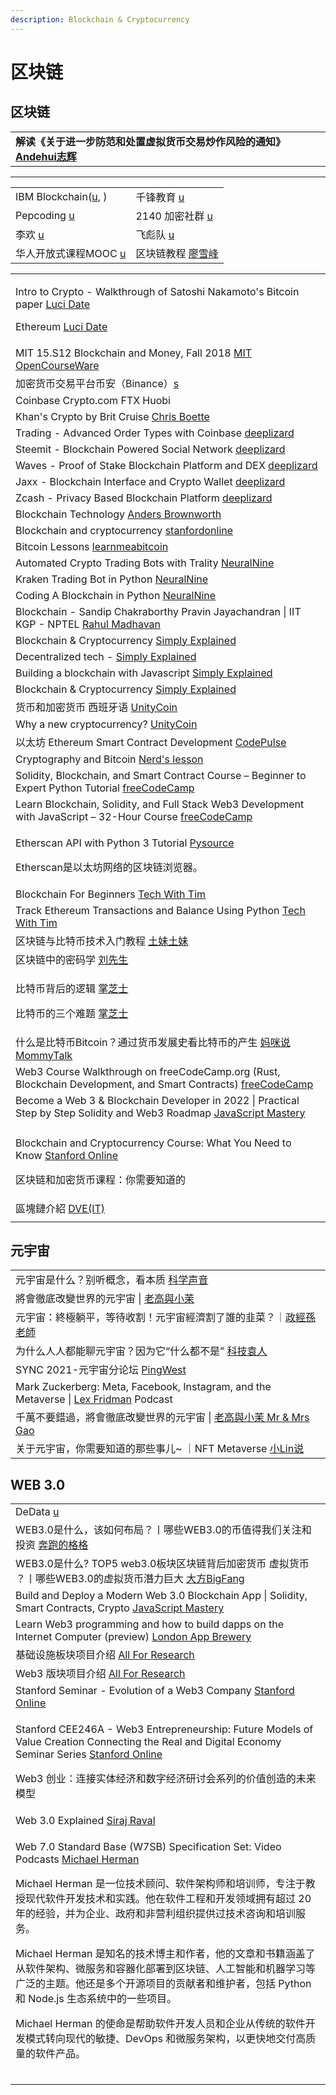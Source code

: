 ```yaml
---
description: Blockchain & Cryptocurrency
---
```


# 区块链

## 区块链

|                                                                                             |
| ------------------------------------------------------------------------------------------- |
| **解读《关于进一步防范和处置虚拟货币交易炒作风险的通知》**[**Andehui志辉**](https://www.youtube.com/watch?v=4I1zI3KORvE) |

***

|                                                                                                                          |                                                                             |
| ------------------------------------------------------------------------------------------------------------------------ | --------------------------------------------------------------------------- |
| IBM Blockchain([u](https://www.youtube.com/c/ibmblockchain/playlists), )                                                 | 千锋教育 [u](https://www.youtube.com/channel/UCtlYTdQCuSRP7W5r2aOMvQw)          |
| Pepcoding [u](https://www.youtube.com/c/Pepcoding/playlists)                                                             | 2140 加密社群 [u](https://www.youtube.com/channel/UCDZ7iK4KagihzEUL4Ti9PgQ)     |
| 李欢 [u](https://www.youtube.com/@LiHuanLH/playlists)                                                                      | 飞彪队 [u](https://www.youtube.com/channel/UCgCco8lboO1LRlB9XPh662Q/playlists) |
| 华人开放式课程MOOC [u](https://www.youtube.com/c/%E5%8D%8E%E4%BA%BA%E5%BC%80%E6%94%BE%E5%BC%8F%E8%AF%BE%E7%A8%8BMOOC/playlists) | 区块链教程 [廖雪峰](https://www.liaoxuefeng.com/wiki/1207298049439968)              |

|                                                                                                                                                                                                                                                                                           |
| ----------------------------------------------------------------------------------------------------------------------------------------------------------------------------------------------------------------------------------------------------------------------------------------- |
| <p>Intro to Crypto - Walkthrough of Satoshi Nakamoto's Bitcoin paper <a href="https://www.youtube.com/playlist?list=PLaJCKi8Nk1hwrMdQR4tgytfbUbWcZps2K">Luci Date</a></p><p>Ethereum <a href="https://www.youtube.com/playlist?list=PLaJCKi8Nk1hxwSz0iifikruNjrnrl8i9K">Luci Date</a></p> |
| MIT 15.S12 Blockchain and Money, Fall 2018 [MIT OpenCourseWare](https://www.youtube.com/playlist?list=PLUl4u3cNGP63UUkfL0onkxF6MYgVa04Fn)                                                                                                                                                 |
| 加密货币交易平台币安（Binance）[s](https://www.binance.com/en)                                                                                                                                                                                                                                        |
| Coinbase   Crypto.com   FTX   Huobi                                                                                                                                                                                                                                                       |
| Khan's Crypto by Brit Cruise [Chris Boette](https://www.youtube.com/playlist?list=PL148EBF39F493C3DE)                                                                                                                                                                                     |
| Trading - Advanced Order Types with Coinbase [deeplizard](https://www.youtube.com/playlist?list=PLZbbT5o\_s2xr17PqeytCKiCD-TJj89rII)                                                                                                                                                      |
| Steemit - Blockchain Powered Social Network [deeplizard](https://www.youtube.com/playlist?list=PLZbbT5o\_s2xo\_m9ifxsnWRrqbOypARsWL)                                                                                                                                                      |
| Waves - Proof of Stake Blockchain Platform and DEX [deeplizard](https://www.youtube.com/playlist?list=PLZbbT5o\_s2xq\_NT5lOc-\_5qxDeFF47\_oI)                                                                                                                                             |
| Jaxx - Blockchain Interface and Crypto Wallet [deeplizard](https://www.youtube.com/playlist?list=PLZbbT5o\_s2xpOpsGIuk4qHek6KxeQACHf)                                                                                                                                                     |
| Zcash - Privacy Based Blockchain Platform [deeplizard](https://www.youtube.com/playlist?list=PLZbbT5o\_s2xqlYVdBKoKDOXsN4su8iqrU)                                                                                                                                                         |
| Blockchain Technology [Anders Brownworth](https://www.youtube.com/playlist?list=PLlzIv5W0T83BPJqonIRMf-lV7K7E06qyY)                                                                                                                                                                       |
| Blockchain and cryptocurrency [stanfordonline](https://www.youtube.com/playlist?list=PLoROMvodv4rNYmdiYxWRVpxLj75R7oZ65)                                                                                                                                                                  |
| Bitcoin Lessons [learnmeabitcoin](https://www.youtube.com/playlist?list=PLjyTtFk7i2AHvjMo0-ftIVqSNGPcwCaJt)                                                                                                                                                                               |
| Automated Crypto Trading Bots with Trality [NeuralNine](https://www.youtube.com/watch?v=fOQNlWX9M5Y)                                                                                                                                                                                      |
| Kraken Trading Bot in Python [NeuralNine](https://www.youtube.com/watch?v=XjVesu\_G5yQ)                                                                                                                                                                                                   |
| Coding A Blockchain in Python [NeuralNine](https://www.youtube.com/watch?v=pYasYyjByKI)                                                                                                                                                                                                   |
| Blockchain - Sandip Chakraborthy Pravin Jayachandran \| IIT KGP - NPTEL [Rahul Madhavan](https://www.youtube.com/playlist?list=PLEAYkSg4uSQ2x4I7ASRHlraNxSwf8xOAB)                                                                                                                        |
| Blockchain & Cryptocurrency [Simply Explained](https://www.youtube.com/playlist?list=PLzvRQMJ9HDiQF\_5bEErheiAawrJ-2zQoI)                                                                                                                                                                 |
| Decentralized tech - [Simply Explained](https://www.youtube.com/playlist?list=PLzvRQMJ9HDiSM\_uLyxy5B6ml\_BpmLFAHU)                                                                                                                                                                       |
| Building a blockchain with Javascript [Simply Explained](https://www.youtube.com/playlist?list=PLzvRQMJ9HDiTqZmbtFisdXFxul5k0F-Q4)                                                                                                                                                        |
| Blockchain & Cryptocurrency [Simply Explained](https://www.youtube.com/playlist?list=PLzvRQMJ9HDiQF\_5bEErheiAawrJ-2zQoI)                                                                                                                                                                 |
| 货币和加密货币 西班牙语 [UnityCoin](https://www.youtube.com/playlist?list=PLUxszVpqZTNSrNqusBK-DrNbO5YFgxJzD)                                                                                                                                                                                        |
| Why a new cryptocurrency? [UnityCoin](https://www.youtube.com/playlist?list=PLUxszVpqZTNTFoP7JFEH-URXL1tFpV52m)                                                                                                                                                                           |
| 以太坊 Ethereum Smart Contract Development [CodePulse](https://www.youtube.com/playlist?list=PLZQftyCk7\_SehVfpAW0KCnrTgb267NSc0)                                                                                                                                                            |
| Cryptography and Bitcoin [Nerd's lesson](https://www.youtube.com/playlist?list=PL7T06JEc5PF6Xbrs\_1ltXPSYi5qWL9pBm)                                                                                                                                                                       |
| Solidity, Blockchain, and Smart Contract Course – Beginner to Expert Python Tutorial [freeCodeCamp](https://www.youtube.com/watch?v=M576WGiDBdQ)                                                                                                                                          |
| Learn Blockchain, Solidity, and Full Stack Web3 Development with JavaScript – 32-Hour Course [freeCodeCamp](https://www.youtube.com/watch?v=gyMwXuJrbJQ)                                                                                                                                  |
| <p>Etherscan API with Python 3 Tutorial <a href="https://www.youtube.com/playlist?list=PL6Yc5OUgcoTlfLAIZcyq_UZNdKTJVZUMA">Pysource</a></p><p>Etherscan是以太坊网络的区块链浏览器。</p>                                                                                                                 |
| Blockchain For Beginners [Tech With Tim](https://www.youtube.com/playlist?list=PLzMcBGfZo4-msMNfRJT5cLSge23P5bqUx)                                                                                                                                                                        |
| Track Ethereum Transactions and Balance Using Python [Tech With Tim](https://www.youtube.com/watch?v=x5FHbr0Em5A)                                                                                                                                                                         |
| 区块链与比特币技术入门教程 [土妹土妹](https://www.youtube.com/playlist?list=PLeRPcJf8vjt3AWUOEIi-qUrA0W\_1GhYUx)                                                                                                                                                                                           |
| 区块链中的密码学 [刘先生](https://www.youtube.com/playlist?list=PLFI1Cd4723\_Sq1nl4LEka1SkhNk5ZkAf\_)                                                                                                                                                                                                |
| <p>比特币背后的逻辑 <a href="https://www.youtube.com/watch?v=R_JfuiPT65o">掌芝士</a></p><p>比特币的三个难题 <a href="https://www.youtube.com/watch?v=lRm6XLld0AA">掌芝士</a></p>                                                                                                                                |
| 什么是比特币Bitcoin？通过货币发展史看比特币的产生 [妈咪说MommyTalk](https://www.youtube.com/watch?v=m3JdQanRZVw)                                                                                                                                                                                                  |
| Web3 Course Walkthrough on freeCodeCamp.org (Rust, Blockchain Development, and Smart Contracts) [freeCodeCamp](https://www.youtube.com/watch?v=hDfkyF8U-pw)                                                                                                                               |
| Become a Web 3 & Blockchain Developer in 2022 \| Practical Step by Step Solidity and Web3 Roadmap [JavaScript Mastery](https://www.youtube.com/watch?v=aVQJGr2J8io)                                                                                                                       |
|                                                                                                                                                                                                                                                                                           |
| <p>Blockchain and Cryptocurrency Course: What You Need to Know <a href="https://www.youtube.com/playlist?list=PLoROMvodv4rN_bvJCjfM33sOLTGj8gxrF">Stanford Online</a></p><p>区块链和加密货币课程：你需要知道的</p>                                                                                         |
| 區塊鏈介紹 [DVE(IT)](https://www.youtube.com/watch?v=go\_pja2EIaU)                                                                                                                                                                                                                             |
|                                                                                                                                                                                                                                                                                           |

## 元宇宙

|                                                                                                                                     |
| ----------------------------------------------------------------------------------------------------------------------------------- |
| 元宇宙是什么？别听概念，看本质   [科学声音](https://www.youtube.com/watch?v=145dWxNpwLU\&list=TLPQMTAxMTIwMjFd4Jc4OICwuQ)                              |
| 將會徹底改變世界的元宇宙 \| [老高與小茉](https://www.youtube.com/watch?v=hm5K-PBz0rg\&list=TLPQMTAxMTIwMjFd4Jc4OICwuQ)                               |
| 元宇宙：終極躺平，等待收割！元宇宙經濟割了誰的韭菜？｜[政經孫老師](https://www.youtube.com/watch?v=NPmy0CuojGs)                                                     |
| 为什么人人都能聊元宇宙？因为它“什么都不是” [科技袁人](https://www.youtube.com/watch?v=svxZWwXfjnQ)                                                          |
| SYNC 2021-元宇宙分论坛 [PingWest](https://www.youtube.com/watch?v=ILv0IxWcEjU)                                                            |
| Mark Zuckerberg: Meta, Facebook, Instagram, and the Metaverse \| [Lex Fridman](https://www.youtube.com/watch?v=5zOHSysMmH0) Podcast |
| 千萬不要錯過，將會徹底改變世界的元宇宙 \| [老高與小茉 Mr & Mrs Gao](https://www.youtube.com/watch?v=hm5K-PBz0rg)                                            |
| 关于元宇宙，你需要知道的那些事儿\~ ｜NFT Metaverse [小Lin说](https://www.youtube.com/watch?v=pFRXGxwat\_U)                                             |

## WEB 3.0

|                                                                                                                                                                                                                                                                                                                                                                                                                                                                                                             |
| ----------------------------------------------------------------------------------------------------------------------------------------------------------------------------------------------------------------------------------------------------------------------------------------------------------------------------------------------------------------------------------------------------------------------------------------------------------------------------------------------------------- |
| DeData [u](https://www.youtube.com/channel/UCoyN59\_c7JQIAdQkZiv-ILw)                                                                                                                                                                                                                                                                                                                                                                                                                                       |
| WEB3.0是什么，该如何布局？丨哪些WEB3.0的币值得我们关注和投资 [奔跑的格格](https://www.youtube.com/watch?v=Hsajpp-fg-E)                                                                                                                                                                                                                                                                                                                                                                                                                   |
| WEB3.0是什么? TOP5 web3.0板块区块链背后加密货币 虚拟货币 ？丨哪些WEB3.0的虚拟货币潛力巨大 [大方BigFang](https://www.youtube.com/watch?v=OnsdncqgSYw)                                                                                                                                                                                                                                                                                                                                                                                         |
| Build and Deploy a Modern Web 3.0 Blockchain App \| Solidity, Smart Contracts, Crypto [JavaScript Mastery](https://www.youtube.com/watch?v=Wn\_Kb3MR\_cU)                                                                                                                                                                                                                                                                                                                                                   |
| Learn Web3 programming and how to build dapps on the Internet Computer (preview) [London App Brewery](https://www.youtube.com/watch?v=o0\_ihmpBbic)                                                                                                                                                                                                                                                                                                                                                         |
| 基础设施板块项目介绍 [All For Research](https://www.youtube.com/playlist?list=PLBXdg6uVmEnCF-a6Yjf3oC4VDEOUOG3S9)                                                                                                                                                                                                                                                                                                                                                                                                     |
| Web3 版块项目介绍 [All For Research](https://www.youtube.com/playlist?list=PLBXdg6uVmEnCxQdPiI4Lgnhu6QO7CROcg)                                                                                                                                                                                                                                                                                                                                                                                                    |
| Stanford Seminar - Evolution of a Web3 Company [Stanford Online](https://www.youtube.com/watch?v=KvhgJEBskgg)                                                                                                                                                                                                                                                                                                                                                                                               |
| <p>Stanford CEE246A - Web3 Entrepreneurship: Future Models of Value Creation Connecting the Real and Digital Economy Seminar Series <a href="https://www.youtube.com/playlist?list=PLoROMvodv4rOUC9tTF3wKaif0oFx13EJJ">Stanford Online</a></p><p>Web3 创业：连接实体经济和数字经济研讨会系列的价值创造的未来模型</p>                                                                                                                                                                                                                     |
| Web 3.0 Explained [Siraj Raval](https://www.youtube.com/watch?v=aPVmd7SyKfQ)                                                                                                                                                                                                                                                                                                                                                                                                                                |
| <p>Web 7.0 Standard Base (W7SB) Specification Set: Video Podcasts <a href="https://www.youtube.com/playlist?list=PLU-rWqHm5p44AsU5GLsc1bHC7P8zolAAf">Michael Herman</a></p><p>Michael Herman 是一位技术顾问、软件架构师和培训师，专注于教授现代软件开发技术和实践。他在软件工程和开发领域拥有超过 20 年的经验，并为企业、政府和非营利组织提供过技术咨询和培训服务。</p><p>Michael Herman 是知名的技术博主和作者，他的文章和书籍涵盖了从软件架构、微服务和容器化部署到区块链、人工智能和机器学习等广泛的主题。他还是多个开源项目的贡献者和维护者，包括 Python 和 Node.js 生态系统中的一些项目。</p><p>Michael Herman 的使命是帮助软件开发人员和企业从传统的软件开发模式转向现代的敏捷、DevOps 和微服务架构，以更快地交付高质量的软件产品。</p> |
|                                                                                                                                                                                                                                                                                                                                                                                                                                                                                                             |
|                                                                                                                                                                                                                                                                                                                                                                                                                                                                                                             |
|                                                                                                                                                                                                                                                                                                                                                                                                                                                                                                             |
